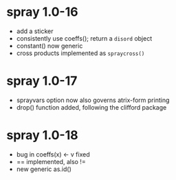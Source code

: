 # spray 1.0-16

- add a sticker
- consistently use coeffs(); return a `disord` object
- constant() now generic
- cross products implemented as `spraycross()`


# spray 1.0-17

- sprayvars option now also governs atrix-form printing
- drop() function added, following the clifford package


# spray 1.0-18

- bug in coeffs(x) <- v fixed
- <spray> == <numeric> implemented, also !=
- new generic as.id()